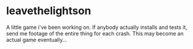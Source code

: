# leavethelightson
A little game i've been working on. If anybody actually installs and tests it, send me footage of the entire thing for each crash. This may become an actual game eventually...
